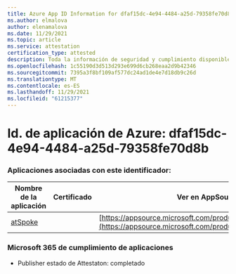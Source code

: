 ```yaml
---
title: Azure App ID Information for dfaf15dc-4e94-4484-a25d-79358fe70d8b
ms.author: elmalova
author: elenamalova
ms.date: 11/29/2021
ms.topic: article
ms.service: attestation
certification_type: attested
description: Toda la información de seguridad y cumplimiento disponible para dfaf15dc-4e94-4484-a25d-79358fe70d8b.
ms.openlocfilehash: 1c55190d3d513d293e699d6cb268eaa2d9b42346
ms.sourcegitcommit: 7395a3f8bf109af577dc24ad1de4e7d18db9c26d
ms.translationtype: MT
ms.contentlocale: es-ES
ms.lasthandoff: 11/29/2021
ms.locfileid: "61215377"
---
```

# <a name="azure-app-id-dfaf15dc-4e94-4484-a25d-79358fe70d8b"></a>Id. de aplicación de Azure: dfaf15dc-4e94-4484-a25d-79358fe70d8b


### <a name="apps-associated-with-this-id"></a>Aplicaciones asociadas con este identificador:
| **Nombre de la aplicación** | **Certificado** | **Ver en AppSource** |
|--------------|---------------|-----------------------|
| [atSpoke](https://docs.microsoft.com/microsoft-365-app-certification/forward/WA200001454) |  | [https://appsource.microsoft.com/product/office/WA200001454](https://appsource.microsoft.com/product/office/WA200001454) |

### <a name="microsoft-365-app-compliance-status"></a>Microsoft 365 de cumplimiento de aplicaciones
- Publisher estado de Attestaton: completado
